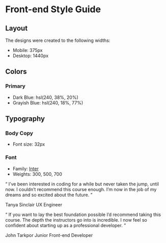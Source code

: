# Front-end Style Guide

## Layout

The designs were created to the following widths:

- Mobile: 375px
- Desktop: 1440px

## Colors

### Primary

- Dark Blue: hsl(240, 38%, 20%)
- Grayish Blue: hsl(240, 18%, 77%)

## Typography

### Body Copy

- Font size: 32px

### Font

- Family: [Inter](https://fonts.google.com/specimen/Inter)
- Weights: 300, 500, 700

<!-- Comment -->

“ I’ve been interested in coding for a while but never taken the jump, until now.
I couldn’t recommend this course enough. I’m now in the job of my dreams and so
excited about the future. ”

Tanya Sinclair
UX Engineer

“ If you want to lay the best foundation possible I’d recommend taking this course.
The depth the instructors go into is incredible. I now feel so confident about
starting up as a professional developer. ”

John Tarkpor
Junior Front-end Developer

